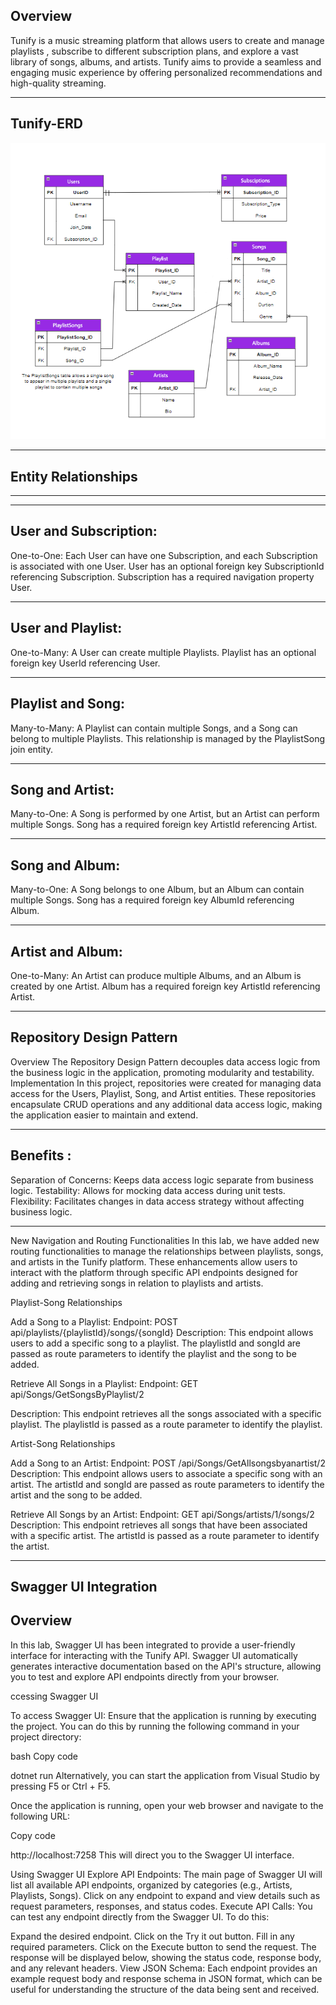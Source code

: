 ﻿Overview
--

Tunify is a music streaming platform that allows users to create and manage playlists , subscribe to different subscription plans, and explore a vast library of songs, albums, and artists.
Tunify aims to provide a seamless and engaging music experience by offering personalized recommendations and high-quality streaming.

---
Tunify-ERD
--
!["Tunify"](./Image/Tunify.png)

---
Entity Relationships
---
---


---
User and Subscription:
--
One-to-One: Each User can have one Subscription, and each Subscription is associated with one User. User has an optional foreign key SubscriptionId referencing Subscription. Subscription has a required navigation property User.



--- 
User and Playlist:
--
One-to-Many: A User can create multiple Playlists. Playlist has an optional foreign key UserId referencing User.



---
Playlist and Song:
--
Many-to-Many: A Playlist can contain multiple Songs, and a Song can belong to multiple Playlists. This relationship is managed by the PlaylistSong join entity.



---
Song and Artist:
--
Many-to-One: A Song is performed by one Artist, but an Artist can perform multiple Songs. Song has a required foreign key ArtistId referencing Artist.

---

Song and Album:
--

Many-to-One: A Song belongs to one Album, but an Album can contain multiple Songs. Song has a required foreign key AlbumId referencing Album.



--- 
Artist and Album:
--
One-to-Many: An Artist can produce multiple Albums, and an Album is created by one Artist. Album has a required foreign key ArtistId referencing Artist.

---

Repository Design Pattern
---

Overview The Repository Design Pattern decouples data access logic from the business logic in the application, promoting modularity and testability.
Implementation In this project, repositories were created for managing data access for the Users, Playlist, Song, and Artist entities. These repositories encapsulate CRUD operations and any additional data access logic, making the application easier to maintain and extend.

---

Benefits :
---
Separation of Concerns: Keeps data access logic separate from business logic.
Testability: Allows for mocking data access during unit tests.
Flexibility: Facilitates changes in data access strategy without affecting business logic.

---
New Navigation and Routing Functionalities
In this lab, we have added new routing functionalities to manage the relationships between playlists, songs, and artists in the Tunify platform. These enhancements allow users to interact with the platform through specific API endpoints designed for adding and retrieving songs in relation to playlists and artists.

Playlist-Song Relationships

Add a Song to a Playlist:
Endpoint: POST api/playlists/{playlistId}/songs/{songId} Description: This endpoint allows users to add a specific song to a playlist. The playlistId and songId are passed as route parameters to identify the playlist and the song to be added.

Retrieve All Songs in a Playlist:
Endpoint: GET api/Songs/GetSongsByPlaylist/2

Description: This endpoint retrieves all the songs associated with a specific playlist. The playlistId is passed as a route parameter to identify the playlist.

Artist-Song Relationships

Add a Song to an Artist:
Endpoint: POST /api/Songs/GetAllsongsbyanartist/2 Description: This endpoint allows users to associate a specific song with an artist. The artistId and songId are passed as route parameters to identify the artist and the song to be added.

Retrieve All Songs by an Artist:
Endpoint: GET api/Songs/artists/1/songs/2 Description: This endpoint retrieves all songs that have been associated with a specific artist. The artistId is passed as a route parameter to identify the artist.

---
Swagger UI Integration
--
Overview
--
In this lab, Swagger UI has been integrated to provide a user-friendly interface for interacting with the Tunify API. Swagger UI automatically generates interactive documentation based on the API's structure, allowing you to test and explore API endpoints directly from your browser.

ccessing Swagger UI

To access Swagger UI:
Ensure that the application is running by executing the project. You can do this by running the following command in your project directory:

bash Copy code

dotnet run Alternatively, you can start the application from Visual Studio by pressing F5 or Ctrl + F5.

Once the application is running, open your web browser and navigate to the following URL:

Copy code

http://localhost:7258
This will direct you to the Swagger UI interface.

Using Swagger UI Explore API Endpoints: The main page of Swagger UI will list all available API endpoints, organized by categories (e.g., Artists, Playlists, Songs). Click on any endpoint to expand and view details such as request parameters, responses, and status codes.
Execute API Calls: You can test any endpoint directly from the Swagger UI. To do this:

Expand the desired endpoint. Click on the Try it out button. Fill in any required parameters. Click on the Execute button to send the request. The response will be displayed below, showing the status code, response body, and any relevant headers. View JSON Schema: Each endpoint provides an example request body and response schema in JSON format, which can be useful for understanding the structure of the data being sent and received.
